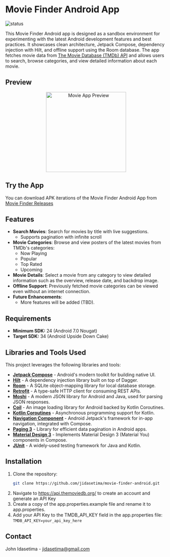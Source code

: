 
# Movie Finder Android App
![status](https://github.com/jidasetima/movie-finder-android/actions/workflows/main.yml/badge.svg?branch=main)

This Movie Finder Android app is designed as a sandbox environment for experimenting with the latest Android development features and best practices. It showcases clean architecture, Jetpack Compose, dependency injection with Hilt, and offline support using the Room database. The app fetches movie data from [The Movie Database (TMDb) API](https://api.themoviedb.org/) and allows users to search, browse categories, and view detailed information about each movie.

## Preview 
<p align="center">
  <img src=".github/images/preview_v1.gif" alt="Movie App Preview" width="250">
</p>

## Try the App
You can download APK iterations of the Movie Finder Android App from  [Movie Finder Releases](https://github.com/jidasetima/movie-finder-android/releases) 

## Features
- **Search Movies**: Search for movies by title with live suggestions.
  - Supports pagination with infinite scroll
- **Movie Categories**: Browse and view posters of the latest movies from TMDb's categories:
  - Now Playing
  - Popular
  - Top Rated
  - Upcoming
- **Movie Details**: Select a movie from any category to view detailed information such as the overview, release date, and backdrop image.
- **Offline Support**: Previously fetched movie categories can be viewed even without an internet connection.
- **Future Enhancements**:
  - More features will be added (TBD).

## Requirements
- **Minimum SDK:** 24 (Android 7.0 Nougat)
- **Target SDK:** 34 (Android Upside Down Cake)

## Libraries and Tools Used

This project leverages the following libraries and tools:

- [**Jetpack Compose**](https://developer.android.com/jetpack/compose) - Android's modern toolkit for building native UI.
- [**Hilt**](https://developer.android.com/training/dependency-injection/hilt-android) - A dependency injection library built on top of Dagger.
- [**Room**](https://developer.android.com/jetpack/androidx/releases/room) - A SQLite object-mapping library for local database storage.
- [**Retrofit**](https://square.github.io/retrofit/) - A type-safe HTTP client for consuming REST APIs.
- [**Moshi**](https://github.com/square/moshi) - A modern JSON library for Android and Java, used for parsing JSON responses.
- [**Coil**](https://coil-kt.github.io/coil/) - An image loading library for Android backed by Kotlin Coroutines.
- [**Kotlin Coroutines**](https://kotlinlang.org/docs/coroutines-overview.html) - Asynchronous programming support for Kotlin.
- [**Navigation Component**](https://developer.android.com/guide/navigation) - Android Jetpack's framework for in-app navigation, integrated with Compose.
- [**Paging 3**](https://developer.android.com/topic/libraries/architecture/paging/v3-overview) - Library for efficient data pagination in Android apps.
- [**Material Design 3**](https://m3.material.io/) - Implements Material Design 3 (Material You) components in Compose.
- [**JUnit**](https://junit.org/junit4/) - A widely-used testing framework for Java and Kotlin.

## Installation
1. Clone the repository:
   ```bash
   git clone https://github.com/jidasetima/movie-finder-android.git
2. Navigate to https://api.themoviedb.org/ to create an account and generate an API Key
3. Create a copy of the app.properties.example file and rename it to app.properties.
4. Add your API Key to the TMDB_API_KEY field in the app.properties file: ```TMDB_API_KEY=your_api_key_here```


## Contact
John Idasetima - jidasetima@gmail.com